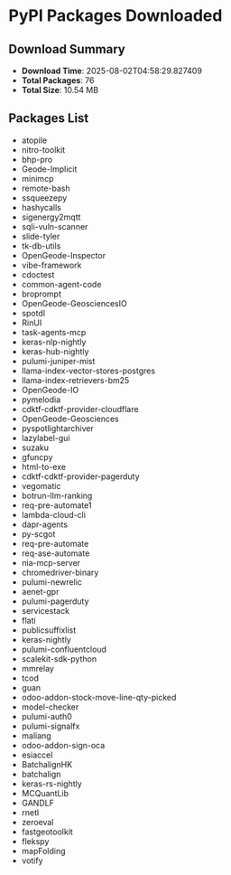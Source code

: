 # PyPI Packages Downloaded

## Download Summary
- **Download Time**: 2025-08-02T04:58:29.827409
- **Total Packages**: 76
- **Total Size**: 10.54 MB

## Packages List
- atopile
- nitro-toolkit
- bhp-pro
- Geode-Implicit
- minimcp
- remote-bash
- ssqueezepy
- hashycalls
- sigenergy2mqtt
- sqli-vuln-scanner
- slide-tyler
- tk-db-utils
- OpenGeode-Inspector
- vibe-framework
- cdoctest
- common-agent-code
- broprompt
- OpenGeode-GeosciencesIO
- spotdl
- RinUI
- task-agents-mcp
- keras-nlp-nightly
- keras-hub-nightly
- pulumi-juniper-mist
- llama-index-vector-stores-postgres
- llama-index-retrievers-bm25
- OpenGeode-IO
- pymelodia
- cdktf-cdktf-provider-cloudflare
- OpenGeode-Geosciences
- pyspotlightarchiver
- lazylabel-gui
- suzaku
- gfuncpy
- html-to-exe
- cdktf-cdktf-provider-pagerduty
- vegomatic
- botrun-llm-ranking
- req-pre-automate1
- lambda-cloud-cli
- dapr-agents
- py-scgot
- req-pre-automate
- req-ase-automate
- nia-mcp-server
- chromedriver-binary
- pulumi-newrelic
- aenet-gpr
- pulumi-pagerduty
- servicestack
- flati
- publicsuffixlist
- keras-nightly
- pulumi-confluentcloud
- scalekit-sdk-python
- mmrelay
- tcod
- guan
- odoo-addon-stock-move-line-qty-picked
- model-checker
- pulumi-auth0
- pulumi-signalfx
- maliang
- odoo-addon-sign-oca
- esiaccel
- BatchalignHK
- batchalign
- keras-rs-nightly
- MCQuantLib
- GANDLF
- rnetl
- zeroeval
- fastgeotoolkit
- flekspy
- mapFolding
- votify
